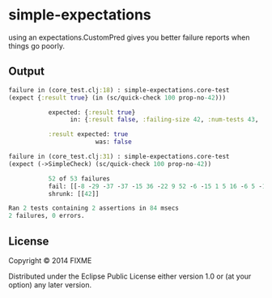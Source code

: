 # simple-expectations

using an expectations.CustomPred gives you better failure reports when things go poorly.

## Output

```clojure
failure in (core_test.clj:18) : simple-expectations.core-test
(expect {:result true} (in (sc/quick-check 100 prop-no-42)))

           expected: {:result true}
                 in: {:result false, :failing-size 42, :num-tests 43, :fail [[7 -16 0 33 -37 42 -36]], :shrunk {:total-nodes-visited 14, :depth 6, :result false, :smallest [[42]]}}

           :result expected: true
                        was: false

failure in (core_test.clj:31) : simple-expectations.core-test
(expect (->SimpleCheck) (sc/quick-check 100 prop-no-42))

           52 of 53 failures
           fail: [[-8 -29 -37 -37 -15 36 -22 9 52 -6 -15 1 5 16 -6 5 -17 -10 -48 16 29 20 -21 42 45 -45 -42 37 36 31 28 -33 -24 -7 1]]
           shrunk: [[42]]

Ran 2 tests containing 2 assertions in 84 msecs
2 failures, 0 errors.
```

## License

Copyright © 2014 FIXME

Distributed under the Eclipse Public License either version 1.0 or (at
your option) any later version.

